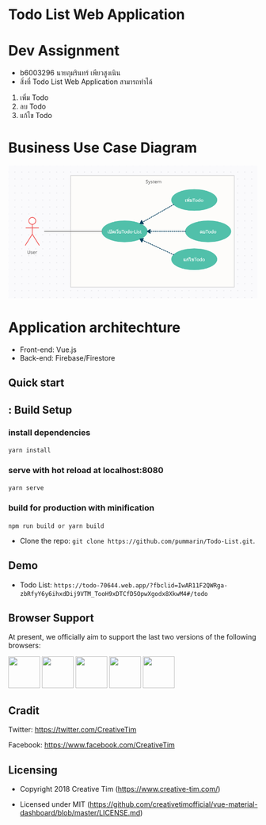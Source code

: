 # Todo List Web Application
# Dev Assignment
- b6003296 นายภุมรินทร์ เพียวสูงเนิน
- สิ่งที่ Todo List Web Application สามารถทำได้
1. เพิ่ม Todo
2. ลบ Todo
3. แก้ไข Todo

# Business Use Case Diagram

<img src="https://github.com/pummarin/Todo-List/blob/main/public/picture/user.png" >

# Application architechture
- Front-end: Vue.js
- Back-end: Firebase/Firestore

## Quick start

## : Build Setup

### install dependencies
`yarn install`
### serve with hot reload at localhost:8080
`yarn serve`
### build for production with minification
`npm run build or yarn build`

- Clone the repo: `git clone https://github.com/pummarin/Todo-List.git`.

## Demo
- Todo List: `https://todo-70644.web.app/?fbclid=IwAR11F2QWRga-zbRfyY6y6ihxdDij9VTM_TooH9xDTCfD5OpwXgodx8XkwM4#/todo`

## Browser Support

At present, we officially aim to support the last two versions of the following browsers:

<img src="https://s3.amazonaws.com/creativetim_bucket/github/browser/chrome.png" width="64" height="64"> <img src="https://s3.amazonaws.com/creativetim_bucket/github/browser/firefox.png" width="64" height="64"> <img src="https://s3.amazonaws.com/creativetim_bucket/github/browser/edge.png" width="64" height="64"> <img src="https://s3.amazonaws.com/creativetim_bucket/github/browser/safari.png" width="64" height="64"> <img src="https://s3.amazonaws.com/creativetim_bucket/github/browser/opera.png" width="64" height="64">

## Cradit

Twitter: <https://twitter.com/CreativeTim>

Facebook: <https://www.facebook.com/CreativeTim>

## Licensing

- Copyright 2018 Creative Tim (https://www.creative-tim.com/)

- Licensed under MIT (https://github.com/creativetimofficial/vue-material-dashboard/blob/master/LICENSE.md)


